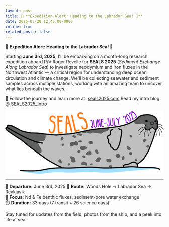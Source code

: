 ```yaml
---
layout: post
title: 🌊 **Expedition Alert: Heading to the Labrador Sea! 🧭**
date: 2025-05-20 12:45:00-0000
inline: true
related_posts: false
---
```


🌊 **Expedition Alert: Heading to the Labrador Sea! 🧭** <p>
Starting **June 3rd, 2025**, I'll be embarking on a month-long research expedition aboard R/V Roger Revelle for **SEALS 2025** (*Sediment Exchange Along Labrador Sea*) to investigate neodymium and iron fluxes in the Northwest Atlantic — a critical region for understanding deep ocean circulation and climate change.
We'll be collecting seawater and sediment samples across multiple stations, working with an amazing team to uncover what lies beneath the waves.

🧭 Follow the journey and learn more at: [seals2025.com](https://seals2025.com)
Read my intro blog @ [SEALS2025_Intro](/_posts/2025-05-21-seals25.md)

![SEALS Logo](/assets/img/seals-logo.png)

---
📅 **Departure:** June 3rd, 2025
📍 **Route:** Woods Hole → Labrador Sea → Reykjavik  
🧪 **Focus:** Nd & Fe benthic fluxes, sediment-pore water exchange  
⏱️ **Duration:** 33 days (7 transit + 26 science days).

Stay tuned for updates from the field, photos from the ship, and a peek into life at sea!
